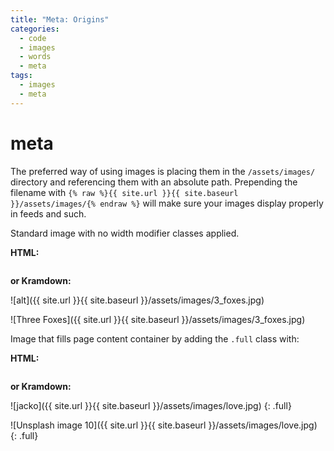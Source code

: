 ```yaml
---
title: "Meta: Origins"
categories:
  - code
  - images
  - words
  - meta
tags:
  - images
  - meta
---
```


# meta
The preferred way of using images is placing them in the `/assets/images/` directory and referencing them with an absolute path. Prepending the filename with `{% raw %}{{ site.url }}{{ site.baseurl }}/assets/images/{% endraw %}` will make sure your images display properly in feeds and such.

Standard image with no width modifier classes applied.

**HTML:**


<img src="{{ site.url }}{{ site.baseurl }}/assets/images/3_foxes.jpg" alt="">


**or Kramdown:**


![alt]({{ site.url }}{{ site.baseurl }}/assets/images/3_foxes.jpg)

![Three Foxes]({{ site.url }}{{ site.baseurl }}/assets/images/3_foxes.jpg)

Image that fills page content container by adding the `.full` class with:

**HTML:**


<img src="{{ site.url }}{{ site.baseurl }}/assets/images/filename.jpg" alt="" class="full">


**or Kramdown:**


![jacko]({{ site.url }}{{ site.baseurl }}/assets/images/love.jpg)
{: .full}


![Unsplash image 10]({{ site.url }}{{ site.baseurl }}/assets/images/love.jpg)
{: .full}
